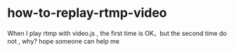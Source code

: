 # how-to-replay-rtmp-video
When I play rtmp with video.js , the first time is OK，but the second time do not , why? hope someone can help me
